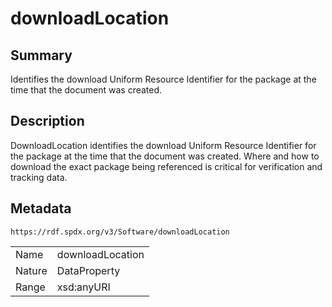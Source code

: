 <!-- Automatically generated by spec-parser v2.0.0 on 2024-01-12T14:00:21.817658+00:00 -->
<!-- SPDX-License-Identifier: Community-Spec-1.0 -->

# downloadLocation

## Summary

Identifies the download Uniform Resource Identifier for the package at the time that the document was created.


## Description

DownloadLocation identifies the download Uniform Resource Identifier 
for the package at the time that the document was created.
Where and how to download the exact package being referenced 
is critical for verification and tracking data.


## Metadata

`https://rdf.spdx.org/v3/Software/downloadLocation`


| | |
|---|---|
| Name | downloadLocation |
| Nature | DataProperty |
| Range | xsd:anyURI |





